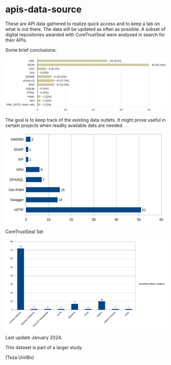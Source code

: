 # apis-data-source

These are API data gathered to realize quick access and to keep a tab on what is out there. The data will be updated as often as possible. A subset of digital repositories awarded with CoreTrustSeal were analysed in search for their APIs.

Some brief conclusions:

![formate de serializare analizate](Formate-de-serializare-studiu-api-uri.png)

The goal is to keep track of the existing data outlets. It might prove useful in certain projects when readily available dats are needed.

![care sunt protocoalele folosite](by-protocol.png)

CoreTrustSeal Set

![CoreTrustSeal software solutions](CoreSealPlatformSollutions.png)

Last update January 2024.

This dataset is part of a larger study.

(Teza UnitBv)
